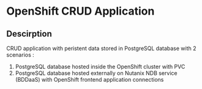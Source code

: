 # OpenShift CRUD Application

## Descirption

CRUD application with peristent data stored in PostgreSQL database with 2 scenarios :

1. PostgreSQL database hosted inside the OpenShift cluster with PVC
2. PostgreSQL database hosted externally on Nutanix NDB service (BDDaaS) with OpenShift frontend application connections 